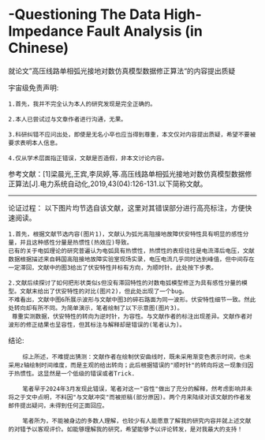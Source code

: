 # -Questioning The Data High-Impedance Fault Analysis (in Chinese)
就论文”高压线路单相弧光接地对数仿真模型数据修正算法“的内容提出质疑

宇宙级免责声明:

    1.首先，我并不完全认为本人的研究发现是完全正确的。
    
    2.本人已尝试过与文章作者进行沟通，无果。
    
    3.科研纠错不应问出处，即使是无名小卒也应当得到尊重，本文仅对内容提出质疑，希望不要被要求表明本人信息。
    
    4.仅从学术层面指正错误，文献是否造假，非本文讨论内容。
    
  参考文献：[1]梁晨光,王宾,李凤婷,等.高压线路单相弧光接地对数仿真模型数据修正算法[J].电力系统自动化,2019,43(04):126-131.以下简称文献。

-------------------------------------------------------------------------------------------------------------------------------------

论证过程：
        以下图片均节选自该文献，这里对其错误部分进行高亮标注，方便快速阅读。

    1.首先，根据文献节选内容(图片1)，文献认为弧光高阻接地故障伏安特性具有明显的感性分量，并且这种感性分量是热惯性(热效应)导致。
    已有的关于电弧理论的研究普遍认为电弧具有热惯性，热惯性的表现往往是电流滞后电压，文献数据根据描述来自韩国高阻接地故障实验室现场实录，电压电流几乎同时达到峰值，但中间存在一定滞回，文献中的图3给出了伏安特性并标有方向，为顺时针。此处按下步表。

    2.文献后续探讨了如何把形状类似s但没有滞回特性的对数电弧模型修正为具有感性分量的模型。文献末给出了伏安特性的对比(图片2)，但此处出现了一个bug。
    不难看出，文献中图6所展示波形与文献中图3的碎石路面为同一波形。伏安特性细节一致。然此处转向却有所不同。为简单演示，笔者绘制了以下示意图(图片3)。
     尊重实测数据，伏安特性的转向为逆时针，为容性。与文献作者的标注出现差异。文献作者对波形的修正结果也呈容性，但其标注与解释却是错误的(笔者认为)。


     
结论:
        
        综上所述，不难提出猜测：文献作者在绘制伏安曲线时，既未采用渐变色表示时间，也未采用z轴绘制时间维度，而是主观的给出转向；此后根据错误的"顺时针"的转向将这一现象归因于热惯性。这显然是一个低级的错误或者Trick.

        笔者早于2024年3月发现此错误，笔者对这一"容性"做出了充分的解释，然考虑影响并未将之于文中点明，不料因"与文献冲突"而被拒稿(部分原因)。两个月来陆续对该文献的作者发邮件提出疑问，未得到任何正面回应。

        笔者所为，不能被身边的多数人理解，也较少有人能愿意了解我的研究内容并就上述文献的对错予以客观评价。如能够理解我的研究，希望能够予以评论转发，是对我最大的支持！
